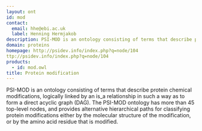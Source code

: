 ```yaml
---
layout: ont
id: mod
contact: 
  email: hhe@ebi.ac.uk
  label: Henning Hermjakob
description: PSI-MOD is an ontology consisting of terms that describe protein chemical modifications, logically linked by an is_a relationship in such a way as to form a direct acyclic graph (DAG). The PSI-MOD ontology has more than 45 top-level nodes, and provides alternative hierarchical paths for classifying protein modifications either by the molecular structure of the modification, or by the amino acid residue that is modified.
domain: proteins
homepage: http://psidev.info/index.php?q=node/104
ttp://psidev.info/index.php?q=node/104
products: 
  - id: mod.owl
title: Protein modification
---
```


PSI-MOD is an ontology consisting of terms that describe protein chemical modifications, logically linked by an is_a relationship in such a way as to form a direct acyclic graph (DAG). The PSI-MOD ontology has more than 45 top-level nodes, and provides alternative hierarchical paths for classifying protein modifications either by the molecular structure of the modification, or by the amino acid residue that is modified.